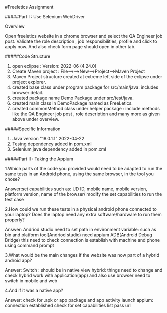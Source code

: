 #Freeletics Assignment 

#####Part I : Use Selenium WebDriver

Overview
  
 Open freeletics website in a chrome browser and select the QA Engineer job post. Validate the role description , 
 job responsibilities, profile and click to apply now. And also check form page should open in other tab.
 
#####Code Structure
 1. open eclipse : Version: 2022-06 (4.24.0)
 2. Create Maven project : File-->-->New-->Project-->Maven Project
 3. Maven Project structure created at extreme left side of the eclipse under project explorer.
 4. created base class under program package for src/main/java: includes browser detail.
 5. created package name Demo Package under src/test/java.
 6. created main class in DemoPackage named as FreeLetics.
 7. created commonMethod class under helper package : include methods like the QA Engineer job post , role description and many more 
 as given above under overview.
  
#####Specific Information 
1. Java version "18.0.1.1" 2022-04-22
2. Testng dependency added in pom.xml
3. Selenium java dependency added in pom.xml





#####Part II : Taking the Appium
 
 1.Which parts of the code you provided would need to be adapted to run the same
   tests in an Android phone, using the same browser, in the tool you chose?
   
Answer:set capabilities
such as: UD ID, mobile name, mobile version, platform version, name of the browser/
modify the set capabilities to run the test case 

2.How could we run these tests in a physical android phone connected to your laptop?
Does the laptop need any extra software/hardware to run them properly?

Answer: 
Andriod studio
need to set path in environment variable: such as bin and platform tool(Andriod studio)
need appium
ADB(Android Debug Bridge) this need to check connection is establish with machine and phone
using command prompt

3.What would be the main changes if the website was now part of a hybrid android
app?

Answer:
Switch :
should be in native view
hybrid: things need to change and check
hybrid work with application(app) and also use browser 
need to switch in mobile and web

4.And if it was a native app?

Answer:
check for .apk or app package and app activity
launch appium:
connection established
check for set capabilities list
pass url
  
  
